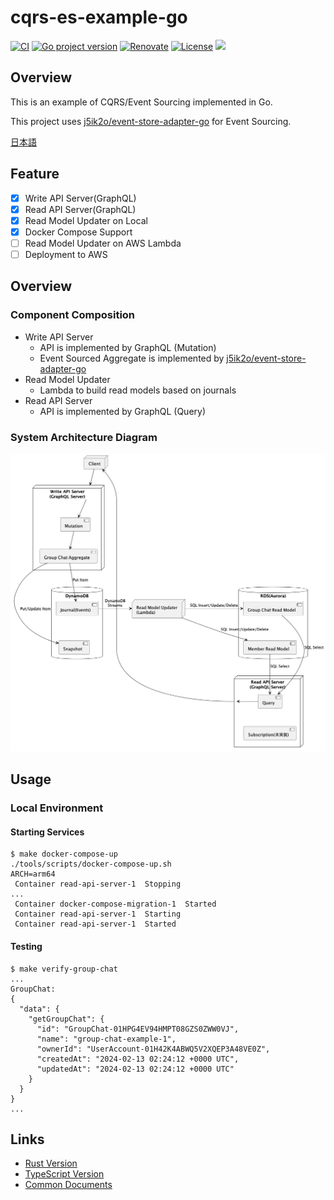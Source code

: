 # cqrs-es-example-go

[![CI](https://github.com/j5ik2o/cqrs-es-example-go/actions/workflows/ci.yml/badge.svg)](https://github.com/j5ik2o/cqrs-es-example-go/actions/workflows/ci.yml)
[![Go project version](https://badge.fury.io/go/github.com%2Fj5ik2o%2Fcqrs-es-example-go.svg)](https://badge.fury.io/go/github.com%2Fj5ik2o%2Fcqrs-es-example-go)
[![Renovate](https://img.shields.io/badge/renovate-enabled-brightgreen.svg)](https://renovatebot.com)
[![License](https://img.shields.io/badge/License-MIT-blue.svg)](https://opensource.org/licenses/MIT)
[![](https://tokei.rs/b1/github/j5ik2o/cqrs-es-example-go)](https://github.com/XAMPPRocky/tokei)

## Overview

This is an example of CQRS/Event Sourcing implemented in Go.

This project uses [j5ik2o/event-store-adapter-go](https://github.com/j5ik2o/event-store-adapter-go) for Event Sourcing.

[日本語](./README.ja.md)

## Feature

- [x] Write API Server(GraphQL)
- [x] Read API Server(GraphQL)
- [x] Read Model Updater on Local
- [x] Docker Compose Support
- [ ] Read Model Updater on AWS Lambda
- [ ] Deployment to AWS

## Overview

### Component Composition

- Write API Server
  - API is implemented by GraphQL (Mutation)
  - Event Sourced Aggregate is implemented by [j5ik2o/event-store-adapter-go](https://github.com/j5ik2o/event-store-adapter-go)
- Read Model Updater
  - Lambda to build read models based on journals
- Read API Server
  - API is implemented by GraphQL (Query)

### System Architecture Diagram

![](docs/images/system-layout.png)

## Usage

### Local Environment

#### Starting Services

```shell
$ make docker-compose-up
./tools/scripts/docker-compose-up.sh
ARCH=arm64
 Container read-api-server-1  Stopping
...
 Container docker-compose-migration-1  Started
 Container read-api-server-1  Starting
 Container read-api-server-1  Started
```

#### Testing

```shell
$ make verify-group-chat
...
GroupChat:
{
  "data": {
    "getGroupChat": {
      "id": "GroupChat-01HPG4EV94HMPT08GZS0ZWW0VJ",
      "name": "group-chat-example-1",
      "ownerId": "UserAccount-01H42K4ABWQ5V2XQEP3A48VE0Z",
      "createdAt": "2024-02-13 02:24:12 +0000 UTC",
      "updatedAt": "2024-02-13 02:24:12 +0000 UTC"
    }
  }
}
...
```

## Links

- [Rust Version](https://github.com/j5ik2o/cqrs-es-example-rs)
- [TypeScript Version](https://github.com/j5ik2o/cqrs-es-example-js)
- [Common Documents](https://github.com/j5ik2o/cqrs-es-example-docs)
